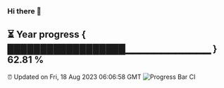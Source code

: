 ### Hi there 👋
⏳ Year progress { ██████████████████▁▁▁▁▁▁▁▁▁▁▁▁ } 62.81 %
---
⏰ Updated on Fri, 18 Aug 2023 06:06:58 GMT
![Progress Bar CI](https://github.com/Moyi321/Moyi321/workflows/Progress%20Bar%20CI/badge.svg)
